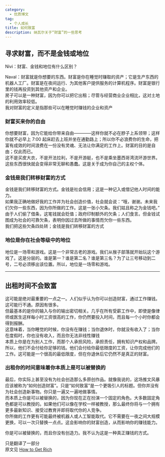 ```yaml
---
category:
  - 优质博文
tag:
  - 个人成长
title: 如何致富
description: 纳瓦尔关于“财富”的一些思考
---
```


## 寻求财富，而不是金钱或地位

Nivi：财富、金钱和地位有什么区别？

Naval：财富就是你想要的东西。财富是你在睡觉时赚取的资产；它是生产东西的机器人工厂。财富是在夜间运行、为其他客户提供服务的计算机程序。财富是银行里的钱再投资到其他资产和企业。   
房子可以是一种财富，因为你可以把它出租；尽管与经营商业企业相比，这对土地的利用效率较低。   
我对财富的定义是指那些可以在睡觉时赚钱的企业和资产

### 财富买来你的自由

你想要财富，因为它能给你带来自由————这样你就不必在脖子上系领带；这样你就不必早上 7:00 起床赶去上班并坐在通勤路上；所以你不必浪费你的生命，把富有成效的时间浪费在一份没有灵魂、无法让你满足的工作上。财富的目的是自由；仅此而已。   
这不是买皮大衣，不是开法拉利，不是开游艇，也不是乘坐墨西哥湾流环游世界。这些东西很快就会变得非常无聊和愚蠢。这是关于成为你自己的主权个体。

### 金钱是我们转移财富的方式

金钱是我们转移财富的方式。金钱是社会信用；这是一种记入或借记他人时间的能力。   
如果我正确地做好我的工作并为社会创造价值，社会就会说：“哦，谢谢。未来我们欠你一些东西，因为你所做的工作。这是一张小欠条。我们姑且称之为金钱吧。”   
由于人们偷了借条，这笔钱就会贬值；政府印制额外的欠条；人们食言。但金钱试图成为社会的可靠欠条，表明你因过去所做的事情而欠你一些东西。   
我们把这些欠条四处转；金钱是我们转移财富的方式

### 地位是你在社会等级中的地位

地位是一场零和游戏。这是一个非常古老的游戏。我们从猴子部落就开始玩这个游戏了。这是分层的。谁是第一？谁是第二名？谁是第三名？为了让三号移动到二号，二号必须移出该位置。所以，地位是一场零和游戏。

---

## 出租时间不会致富

这可能是绝对最重要的一点之一。人们似乎认为你可以创造财富，通过工作赚钱。这可能行不通。原因有很多。   
但最基本的是你的输入与你的输出密切相关。几乎在所有受薪工作中，即使是像律师或医生这样每小时工资很高的工作，你仍然要投入时间，而且每一个小时你都会得到报酬。   
这意味着，当你睡觉的时候，你没有在赚钱；当你退休时，你就没有收入了；当你在度假时，你也没有收入，而且你无法非线性赚钱   
本质上你是在为别人工作，而那个人承担风险，承担责任，拥有知识产权和品牌。所以，他们不会付给你足够的钱。他们会付给你最低限度的工资，让你完成他们的工作。这可能是一个很高的最低限度，但在你退休后它仍然不是真正的财富。

### 出租你的时间意味着你本质上是可以被替换的

最后，你实际上甚至没有为社会创造那么多原创作品。就像我说的，这场推文风暴应该被称为“如何创造财富”。只是“如何致富”是一个更吸引人的标题。但你并没有为社会创造新事物。你只是一遍又一遍地做事情。   
而本质上你是可以被替换的，因为你现在正在扮演一个固定的角​​色。大多数固定角色都是可以教授的。如果他们可以像在学校一样被教授，那么最终你将与一个拥有更多最新知识、接受过教育并即将取代你的人竞争。   
你所做的工作更有可能最终被机器人或人工智能取代。它不需要在一夜之间大规模更换，可以一次只替换一点点。这会影响你的财富创造，从而影响你的赚钱能力。

你是可以被替换的，而且你没有创造力。我不认为这是一种真正赚钱的方式。

只是翻译了一部分   
原文见 [How to Get Rich](https://nav.al/rich)